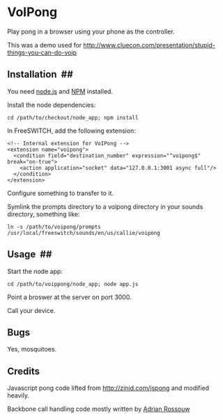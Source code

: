 # VoIPong #
Play pong in a browser using your phone as the controller.

This was a demo used for http://www.cluecon.com/presentation/stupid-things-you-can-do-voip

## Installation  ##

You need [node.js](http://nodejs.org/) and [NPM](http://npmjs.org/) installed.

Install the node dependencies:

    cd /path/to/checkout/node_app; npm install

In FreeSWITCH, add the following extension:

    <!-- Internal extension for VoIPong -->
    <extension name="voipong">
      <condition field="destination_number" expression="^voipong$" break="on-true">
        <action application="socket" data="127.0.0.1:3001 async full"/>
      </condition>
    </extension>

Configure something to transfer to it.

Symlink the prompts directory to a voipong directory in your sounds directory, something like:

    ln -s /path/to/voipong/prompts /usr/local/freeswitch/sounds/en/us/callie/voipong

## Usage  ##

Start the node app:

    cd /path/to/voippong/node_app; node app.js

Point a broswer at the server on port 3000.

Call your device.

## Bugs ##

Yes, mosquitoes.

## Credits ##

Javascript pong code lifted from http://zinid.com/jspong and modified heavily.

Backbone call handling code mostly written by [Adrian Rossouw](http://daemon.co.za)

